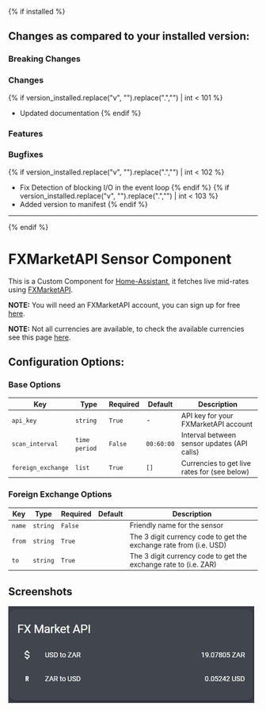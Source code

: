 {% if installed %}

## Changes as compared to your installed version:

### Breaking Changes

### Changes
{% if version_installed.replace("v", "").replace(".","") | int < 101 %}
- Updated documentation
{% endif %}
### Features

### Bugfixes
{% if version_installed.replace("v", "").replace(".","") | int < 102 %}
 - Fix Detection of blocking I/O in the event loop
{% endif %}
{% if version_installed.replace("v", "").replace(".","") | int < 103 %}
 - Added version to manifest
{% endif %}
---

{% endif %}

# FXMarketAPI Sensor Component
This is a Custom Component for [Home-Assistant](https://home-assistant.io), it fetches live mid-rates using [FXMarketAPI](https://fxmarketapi.com/).

**NOTE:** You will need an FXMarketAPI account, you can sign up for free [here](https://fxmarketapi.com/signup).

**NOTE:** Not all currencies are available, to check the available currencies see this page [here](https://fxmarketapi.com/currencies).

## Configuration Options:

### Base Options
| Key | Type | Required | Default | Description |
| --- | --- | --- | --- | --- |
| `api_key` | `string` | `True` | - | API key for your FXMarketAPI account|
| `scan_interval` | `time period` | `False` | `00:60:00` | Interval between sensor updates (API calls) |
| `foreign_exchange` | `list` | `True` | `[]` | Currencies to get live rates for (see below) |

### Foreign Exchange Options
| Key | Type | Required | Default | Description |
| --- | --- | --- | --- | --- |
| `name` | `string` | `False` | | Friendly name for the sensor |
| `from` | `string` | `True` | | The 3 digit currency code to get the exchange rate from (i.e. USD) |
| `to` | `string` | `True` | | The 3 digit currency code to get the exchange rate to (i.e. ZAR)|

## Screenshots

![Screenshot FXMarketAPI Results](https://github.com/rob196/home-assistant-fxmarketapi/blob/master/screenshots/FXMarketAPIResults.png?raw=true "Screenshot FXMarketAPI Results")
